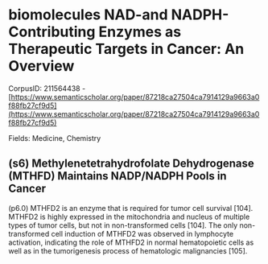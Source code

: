 # biomolecules NAD-and NADPH-Contributing Enzymes as Therapeutic Targets in Cancer: An Overview

CorpusID: 211564438 - [https://www.semanticscholar.org/paper/87218ca27504ca7914129a9663a0f88fb27cf9d5](https://www.semanticscholar.org/paper/87218ca27504ca7914129a9663a0f88fb27cf9d5)

Fields: Medicine, Chemistry

## (s6) Methylenetetrahydrofolate Dehydrogenase (MTHFD) Maintains NADP/NADPH Pools in Cancer
(p6.0) MTHFD2 is an enzyme that is required for tumor cell survival [104]. MTHFD2 is highly expressed in the mitochondria and nucleus of multiple types of tumor cells, but not in non-transformed cells [104]. The only non-transformed cell induction of MTHFD2 was observed in lymphocyte activation, indicating the role of MTHFD2 in normal hematopoietic cells as well as in the tumorigenesis process of hematologic malignancies [105].
